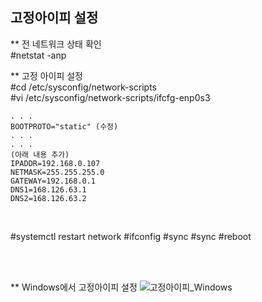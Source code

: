 ## 고정아이피 설정

** 전 네트워크 상태 확인   
 #netstat -anp   

** 고정 아이피 설정   
 #cd /etc/sysconfig/network-scripts   
 #vi /etc/sysconfig/network-scripts/ifcfg-enp0s3   
 ```
. . . 
BOOTPROTO="static" (수정)
. . . 
. . . 
(아래 내용 추가)
IPADDR=192.168.0.107
NETMASK=255.255.255.0
GATEWAY=192.168.0.1
DNS1=168.126.63.1
DNS2=168.126.63.2
```
<br>

 #systemctl restart network
 #ifconfig
 #sync
 #sync
 #reboot

<br><br>

** Windows에서 고정아이피 설정
![고정아이피_Windows](https://user-images.githubusercontent.com/114986832/214247745-464c0a0d-87cd-41f8-9b95-136d5ee54faa.png)
